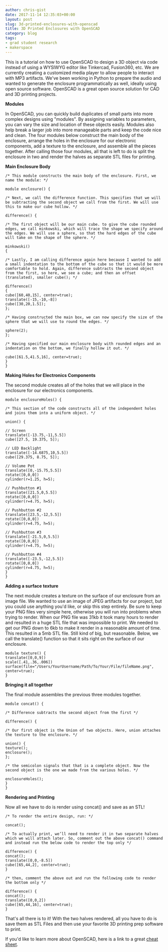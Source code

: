 ```yaml
---
author: chris-gist
date: 2017-11-14 12:35:03+00:00
layout: post
slug: 3d-printed-enclosures-with-openscad
title: 3D Printed Enclosures with OpenSCAD
category: blog
tags:
- grad student research
- makerspace
---
```


This is a tutorial on how to use OpenSCAD to design a 3D object via code instead of using a WYSIWYG editor like Tinkercad, Fusion360, etc. We are currently creating a customized media player to allow people to interact with MP3 artifacts. We've been working in Python to prepare the audio and wanted to generate the enclosure programmatically as well, ideally using open source software. OpenSCAD is a great open source solution for CAD and 3D printing projects.

**Modules**

In OpenSCAD, you can quickly build duplicates of small parts into more complex designs using "modules". By assigning variables to parameters, you can vary the size and location of these objects easily. Modules also help break a larger job into more manageable parts and keep the code nice and clean. The four modules below construct the main body of the enclosure, arrange the holes in the enclosure for our electronic components, add a texture to the enclosure, and assemble all the pieces together. After calling those four modules, all that is left to do is split the enclosure in two and render the halves as separate STL files for printing.



**Main Enclosure Body**


```
/* This module constructs the main body of the enclosure. First, we name the module: */

module enclosure() {

/* Next, we call the difference function. This specifies that we will be subtracting the second object we call from the first. We will use this to make our cube hollow. */

difference() {

/* The first object will be our main cube. to give the cube rounded edges, we call minkowski, which will trace the shape we specify around the edges. We will use a sphere, so that the hard edges of the cube will take on the shape of the sphere. */

minkowski()
{

/* Lastly, I am calling difference again here because I wanted to add a small indentation to the bottom of the cube so that it would be more comfortable to hold. Again, difference subtracts the second object from the first, so here, we see a cube; and then an offset (translated), smaller cube(); */

difference()
{
cube([60,40,15], center=true);
translate([-15,-10,-8])
cube([30,20,1.5]);
};

/* Having constructed the main box, we can now specify the size of the sphere that we will use to round the edges. */

sphere(2);
};

/* Having specified our main enclosure body with rounded edges and an indentation on the bottom, we finally hollow it out. */

cube([61.5,41.5,16], center=true);
}
}
```






**Making Holes for Electronics Components**

The second module creates all of the holes that we will place in the enclosure for our electronics components.


```
module enclosureHoles() {

/* This section of the code constructs all of the independent holes and joins them into a uniform object. */

union() {

// Screen
translate([-13.75,-11,5.5])
cube([27.5, 19.375, 5]);

// LED Backlight
translate([-14.6875,10,5.5])
cube([29.375, 8.75, 5]);

// Volume Pot
translate([0,-15.75,5.5])
rotate([0,0,0])
cylinder(r=1.25, h=5);

// Pushbutton #1
translate([21.5,0,5.5])
rotate([0,0,0])
cylinder(r=4.75, h=5);

// Pushbutton #2
translate([23.5,-12,5.5])
rotate([0,0,0])
cylinder(r=4.75, h=5);

// Pushbutton #3
translate([-21.5,0,5.5])
rotate([0,0,0])
cylinder(r=4.75, h=5);

// Pushbutton #4
translate([-23.5,-12,5.5])
rotate([0,0,0])
cylinder(r=4.75, h=5);
}
}
```






**Adding a surface texture**

The next module creates a texture on the surface of our enclosure from an image file. We wanted to use an image of JPEG artifacts for our project, but you could use anything you'd like, or skip this step entirely. Be sure to keep your PNG files very simple here, otherwise you will run into problems when trying to render. When our PNG file was 31kb it took many hours to render and resulted in a huge STL file that was impossible to print. We needed to get our PNG down to 6kb to make it render in a reasonable amount of time. This resulted in a 5mb STL file. Still kind of big, but reasonable. Below, we call the translate() function so that it sits right on the surface of our enclosure.


```
module texture() {
translate([0,0,9])
scale([.41,.36,.006]) surface(file="/Users/YourUsername/Path/To/Your/File/fileName.png",
center=true);
}
```






**Bringing it all together**

The final module assembles the previous three modules together.


```
module concat() {

/* Difference subtracts the second object from the first */

difference() {

/* Our first object is the Union of two objects. Here, union attaches the texture to the enclosure. */

union() {
texture();
enclosure();
};

/* the semicolon signals that that is a complete object. Now the second object is the one we made from the various holes. */

enclosureHoles();
}
}
```






**Rendering and Printing**

Now all we have to do is render using concat() and save as an STL!


```
/* To render the entire design, run: */

concat();

/* To actually print, we’ll need to render it in two separate halves which we will attach later. So, comment out the above concat() command and instead run the below code to render the top only */

difference() {
concat();
translate([0,0,-8.5])
cube([65,44,2], center=true);
}

/* then, comment the above out and run the following code to render the bottom only */

difference() {
concat();
translate([0,0,2])
cube([65,44,16], center=true);
}
```




That's all there is to it! With the two halves rendered, all you have to do is save them as STL Files and then use your favorite 3D printing prep software to print.

If you'd like to learn more about OpenSCAD, here is a link to a great [cheat sheet](http://www.openscad.org/cheatsheet/).
